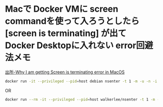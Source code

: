 # Macで Docker VMに screen commandを使って入ろうとしたら [screen is terminating] が出て Docker Desktopに入れない error回避法メモ

[出所-Why I am getting Screen is terminating error in MacOS](https://stackoverflow.com/questions/63445657/why-i-am-getting-screen-is-terminating-error-in-macos)

``` sh
docker run -it --privileged --pid=host debian nsenter -t 1 -m -u -n -i sh
```

OR

``` sh
docker run --rm -it --privileged --pid=host walkerlee/nsenter -t 1 -m -u -i -n sh
```
